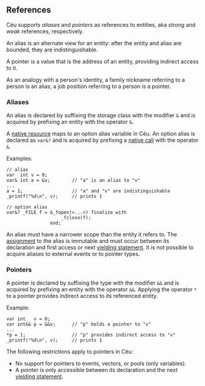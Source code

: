 ## References

Céu supports *aliases* and *pointers* as references to entities, aka *strong*
and *weak* references, respectively.

An alias is an alternate view for an entity: after the entity and alias are
bounded, they are indistinguishable.

A pointer is a value that is the address of an entity, providing indirect
access to it.

As an analogy with a person's identity,
a family nickname referring to a person is an alias;
a job position referring to a person is a pointer.

### Aliases

An alias is declared by suffixing the storage class with the modifier
`&` and is acquired by prefixing an entity with the operator `&`.

A [native resource](#TODO) maps to an option alias variable in Céu.
An option alias is declared as `var&?` and is acquired by prefixing a
[native call](#TODO) with the operator `&`.

Examples:

```
// alias
var  int v = 0;
var& int a = &v;        // "a" is an alias to "v"
...
a = 1;                  // "a" and "v" are indistinguishable
_printf("%d\n", v);     // prints 1
```

```
// option alias
var&? _FILE f = &_fopen(<...>) finalize with
                    _fclose(f);
                end;
```

An alias must have a narrower scope than the entity it refers to.
The [assignment](#TODO) to the alias is immutable and must occur between its
declaration and first access or next [yielding statement](#TODO).
It is not possible to acquire aliases to external events or to pointer types.

### Pointers

A pointer is declared by suffixing the type with the modifier
`&&` and is acquired by prefixing an entity with the operator `&&`.
Applying the operator `*` to a pointer provides indirect access to its
referenced entity.

Example:

```
var int   v = 0;
var int&& p = &&v;      // "p" holds a pointer to "v"
...
*p = 1;                 // "p" provides indirect access to "v"
_printf("%d\n", v);     // prints 1
```

The following restrictions apply to pointers in Céu:

<!--
- Only pointers to [primitive](#TODO) and [data abstraction](#TODO) types
  are valid.
-->
- No support for pointers to events, vectors, or pools (only variables).
- A pointer is only accessible between its declaration and the next
  [yielding statement](#TODO).
